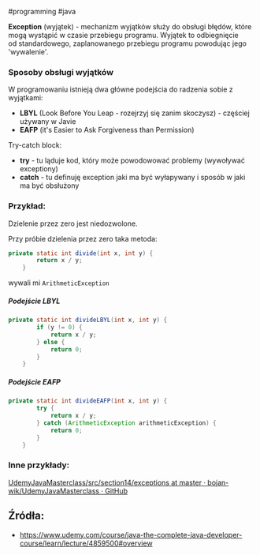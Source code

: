 #programming #java 

**Exception** (wyjątek) - mechanizm wyjątków służy do obsługi błędów, które mogą wystąpić w czasie przebiegu programu. Wyjątek to odbiegnięcie od standardowego, zaplanowanego przebiegu programu powodując jego 'wywalenie'.

### Sposoby obsługi wyjątków

W programowaniu istnieją dwa główne podejścia do radzenia sobie z wyjątkami:
- **LBYL** (Look Before You Leap - rozejrzyj się zanim skoczysz) - częściej używany w Javie
- **EAFP** (it's Easier to Ask Forgiveness than Permission)

Try-catch block:
- **try** - tu ląduje kod, który może powodowować problemy (wywoływać exceptiony) 
- **catch** - tu definuję exception jaki ma być wyłapywany i sposób w jaki ma być obsłużony

### Przykład: 
Dzielenie przez zero jest niedozwolone.

Przy próbie dzielenia przez zero taka metoda:
```java
private static int divide(int x, int y) {
        return x / y;
    }
```
wywali mi ``ArithmeticException``

##### Podejście LBYL
```java
private static int divideLBYL(int x, int y) {
        if (y != 0) {
            return x / y;
        } else {
            return 0;
        }
    }
```

##### Podejście EAFP
```java
private static int divideEAFP(int x, int y) {
        try {
            return x / y;
        } catch (ArithmeticException arithmeticException) {
            return 0;
        }
    }
```

### Inne przykłady: 
[UdemyJavaMasterclass/src/section14/exceptions at master · bojan-wik/UdemyJavaMasterclass · GitHub](https://github.com/bojan-wik/UdemyJavaMasterclass/tree/master/src/section14/exceptions)

## Źródła:
- https://www.udemy.com/course/java-the-complete-java-developer-course/learn/lecture/4859500#overview